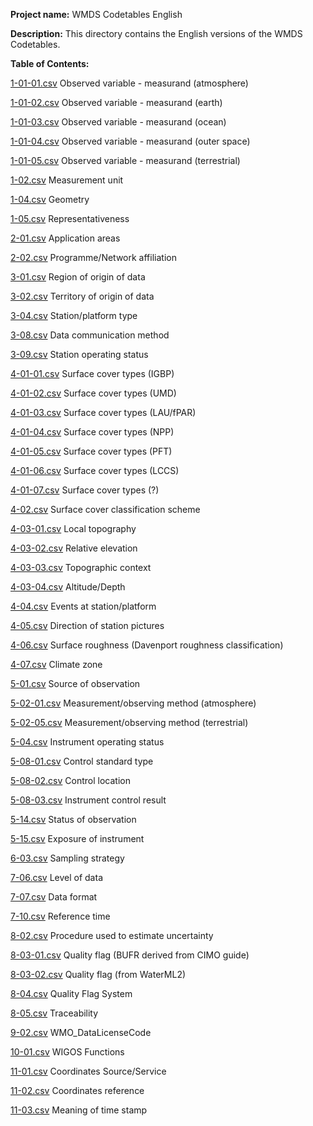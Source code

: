 **Project name:** WMDS Codetables English

**Description:** This directory contains the English versions of the WMDS Codetables. 

**Table of Contents:**

[1-01-01.csv](https://github.com/wmo-im/wmds/blob/Development/tables_en/1-01-01.csv) Observed variable - measurand (atmosphere)

[1-01-02.csv](https://github.com/wmo-im/wmds/blob/Development/tables_en/1-01-02.csv) Observed variable - measurand (earth)

[1-01-03.csv](https://github.com/wmo-im/wmds/blob/Development/tables_en/1-01-03.csv) Observed variable - measurand (ocean)

[1-01-04.csv](https://github.com/wmo-im/wmds/blob/Development/tables_en/1-01-04.csv) Observed variable - measurand (outer space)

[1-01-05.csv](https://github.com/wmo-im/wmds/blob/Development/tables_en/1-01-05.csv) Observed variable - measurand (terrestrial)

[1-02.csv](https://github.com/wmo-im/wmds/blob/Development/tables_en/1-02.csv) Measurement unit 

[1-04.csv](https://github.com/wmo-im/wmds/blob/Development/tables_en/1-04.csv) Geometry

[1-05.csv](https://github.com/wmo-im/wmds/blob/Development/tables_en/1-05.csv) Representativeness

[2-01.csv](https://github.com/wmo-im/wmds/blob/Development/tables_en/2-01.csv) Application areas 

[2-02.csv](https://github.com/wmo-im/wmds/blob/Development/tables_en/2-02.csv) Programme/Network affiliation 

[3-01.csv](https://github.com/wmo-im/wmds/blob/Development/tables_en/3-01.csv) Region of origin of data 

[3-02.csv](https://github.com/wmo-im/wmds/blob/Development/tables_en/3-02.csv) Territory of origin of data

[3-04.csv](https://github.com/wmo-im/wmds/blob/Development/tables_en/3-04.csv) Station/platform type 

[3-08.csv](https://github.com/wmo-im/wmds/blob/Development/tables_en/3-08.csv) Data communication method 

[3-09.csv](https://github.com/wmo-im/wmds/blob/Development/tables_en/3-09.csv) Station operating status

[4-01-01.csv](https://github.com/wmo-im/wmds/blob/Development/tables_en/4-01-01.csv) Surface cover types (IGBP)

[4-01-02.csv](https://github.com/wmo-im/wmds/blob/Development/tables_en/4-01-02.csv) Surface cover types (UMD)

[4-01-03.csv](https://github.com/wmo-im/wmds/blob/Development/tables_en/4-01-03.csv) Surface cover types (LAU/fPAR)

[4-01-04.csv](https://github.com/wmo-im/wmds/blob/Development/tables_en/4-01-04.csv) Surface cover types (NPP)

[4-01-05.csv](https://github.com/wmo-im/wmds/blob/Development/tables_en/4-01-05.csv) Surface cover types (PFT)

[4-01-06.csv](https://github.com/wmo-im/wmds/blob/Development/tables_en/4-01-06.csv) Surface cover types (LCCS)

[4-01-07.csv](https://github.com/wmo-im/wmds/blob/Development/tables_en/4-01-07.csv) Surface cover types (?)

[4-02.csv](https://github.com/wmo-im/wmds/blob/Development/tables_en/4-02.csv) Surface cover classification scheme

[4-03-01.csv](https://github.com/wmo-im/wmds/blob/Development/tables_en/4-03-01.csv) Local topography 

[4-03-02.csv](https://github.com/wmo-im/wmds/blob/Development/tables_en/4-03-02.csv) Relative elevation

[4-03-03.csv](https://github.com/wmo-im/wmds/blob/Development/tables_en/4-03-03.csv) Topographic context 

[4-03-04.csv](https://github.com/wmo-im/wmds/blob/Development/tables_en/4-03-04.csv) Altitude/Depth

[4-04.csv](https://github.com/wmo-im/wmds/blob/Development/tables_en/4-04.csv) Events at station/platform

[4-05.csv](https://github.com/wmo-im/wmds/blob/Development/tables_en/4-05.csv) Direction of station pictures

[4-06.csv](https://github.com/wmo-im/wmds/blob/Development/tables_en/4-06.csv) Surface roughness (Davenport roughness classification)

[4-07.csv](https://github.com/wmo-im/wmds/blob/Development/tables_en/4-07.csv) Climate zone

[5-01.csv](https://github.com/wmo-im/wmds/blob/Development/tables_en/5-01.csv) Source of observation

[5-02-01.csv](https://github.com/wmo-im/wmds/blob/Development/tables_en/5-02-01.csv) Measurement/observing method (atmosphere)

[5-02-05.csv](https://github.com/wmo-im/wmds/blob/Development/tables_en/5-02-05.csv) Measurement/observing method (terrestrial)

[5-04.csv](https://github.com/wmo-im/wmds/blob/Development/tables_en/5-04.csv) Instrument operating status 

[5-08-01.csv](https://github.com/wmo-im/wmds/blob/Development/tables_en/5-08-01.csv) Control standard type

[5-08-02.csv](https://github.com/wmo-im/wmds/blob/Development/tables_en/5-08-02.csv) Control location

[5-08-03.csv](https://github.com/wmo-im/wmds/blob/Development/tables_en/5-08-03.csv) Instrument control result

[5-14.csv](https://github.com/wmo-im/wmds/blob/Development/tables_en/5-14.csv) Status of observation

[5-15.csv](https://github.com/wmo-im/wmds/blob/Development/tables_en/5-15.csv) Exposure of instrument

[6-03.csv](https://github.com/wmo-im/wmds/blob/Development/tables_en/6-03.csv) Sampling strategy

[7-06.csv](https://github.com/wmo-im/wmds/blob/Development/tables_en/7-06.csv) Level of data

[7-07.csv](https://github.com/wmo-im/wmds/blob/Development/tables_en/7-07.csv) Data format

[7-10.csv](https://github.com/wmo-im/wmds/blob/Development/tables_en/7-10.csv) Reference time 

[8-02.csv](https://github.com/wmo-im/wmds/blob/Development/tables_en/8-02.csv) Procedure used to estimate uncertainty

[8-03-01.csv](https://github.com/wmo-im/wmds/blob/Development/tables_en/8-03-01.csv) Quality flag (BUFR derived from CIMO guide)

[8-03-02.csv](https://github.com/wmo-im/wmds/blob/Development/tables_en/8-03-02.csv) Quality flag (from WaterML2)

[8-04.csv](https://github.com/wmo-im/wmds/blob/Development/tables_en/8-04.csv) Quality Flag System 

[8-05.csv](https://github.com/wmo-im/wmds/blob/Development/tables_en/8-05.csv) Traceability

[9-02.csv](https://github.com/wmo-im/wmds/blob/Development/tables_en/9-02.csv) WMO_DataLicenseCode 

[10-01.csv](https://github.com/wmo-im/wmds/blob/Development/tables_en/10-01.csv) WIGOS Functions

[11-01.csv](https://github.com/wmo-im/wmds/blob/Development/tables_en/11-01.csv) Coordinates Source/Service

[11-02.csv](https://github.com/wmo-im/wmds/blob/Development/tables_en/11-02.csv) Coordinates reference

[11-03.csv](https://github.com/wmo-im/wmds/blob/Development/tables_en/11-03.csv) Meaning of time stamp
